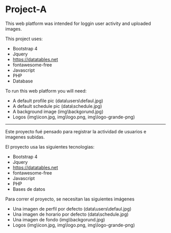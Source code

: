 # Project-A

This web platform was intended for loggin user activity and uploaded images.

This project uses:
- Bootstrap 4
- Jquery
- https://datatables.net
- fontawesome-free
- Javascript
- PHP
- Database

To run this web platform you will need:
- A default profile pic (data\users\defaul.jpg)
- A default schedule pic (data\schedule.jpg)
- A background image (img\backgorund.jpg)
- Logos (img\icon.jpg, img\logo.png, img\logo-grande-png)

--------------------------------------------------------------------------

Este proyecto fué pensado para registrar la actividad de usuarios e imagenes subidas.

El proyecto usa las siguientes tecnologias:
- Bootstrap 4
- Jquery
- https://datatables.net
- fontawesome-free
- Javascript
- PHP
- Bases de datos

Para correr el proyecto, se necesitan las siguientes imágenes
- Una imagen de perfil por defecto (data\users\defaul.jpg)
- Una imagen de horario por defecto (data\schedule.jpg)
- Una imagen de fondo (img\backgorund.jpg)
- Logos (img\icon.jpg, img\logo.png, img\logo-grande-png)